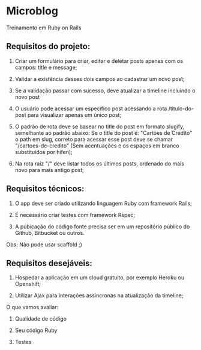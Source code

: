 # Microblog
Treinamento em Ruby on Rails

Requisitos do projeto:
-----------------------
1. Criar um formulário para criar, editar e deletar posts apenas com os campos: title e message;

2. Validar a existência desses dois campos ao cadastrar um novo post;

3. Se a validação passar com sucesso, deve atualizar a timeline incluindo o novo post

4. O usuário pode acessar um específico post acessando a rota /titulo-do-post para visualizar apenas um único post; 

5. O padrão de rota deve se basear no title do post em formato slugify, semelhante ao padrão abaixo: 
Se o title do post é: "Cartões de Crédito" o path em slug, correto para acessar esse post deve se chamar "/cartoes-de-credito" (Sem acentuações e os espaços em branco substituídos por hífen);

6. Na rota raíz "/" deve listar todos os últimos posts, ordenado do mais novo para mais antigo post;

Requisitos técnicos:
-----------------------
1. O app deve ser criado utilizando linguagem Ruby com framework Rails;

2. É necessário criar testes com framework Rspec;

3. A pubicação do código fonte precisa ser em um repositório público do Github, Bitbucket ou outros.

Obs: Não pode usar scaffold ;)

Requisitos desejáveis:
------------------------

1. Hospedar a aplicação em um cloud gratuito, por exemplo Heroku ou Openshift;

2. Utilizar Ajax para interações assíncronas na atualização da timeline;

O que vamos avaliar:

1. Qualidade de código

2. Seu código Ruby

3. Testes


